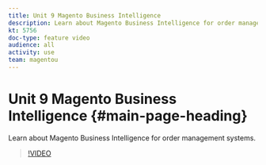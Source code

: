```yaml
---
title: Unit 9 Magento Business Intelligence
description: Learn about Magento Business Intelligence for order management systems.
kt: 5756
doc-type: feature video
audience: all
activity: use
team: magentou
---
```


# Unit 9 Magento Business Intelligence {#main-page-heading}

Learn about Magento Business Intelligence for order management systems.

>[!VIDEO](https://video.tv.adobe.com/v/35977)